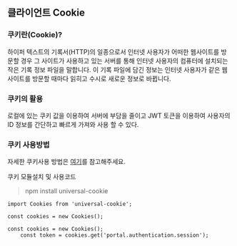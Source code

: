 ## 클라이언트 Cookie

### 쿠키란(Cookie)?
하이퍼 텍스트의 기록서(HTTP)의 일종으로서 인터넷 사용자가 어떠한 웹사이트를 방문할 경우 그 사이트가 사용하고 있는 서버를 통해 인터넷 사용자의 컴퓨터에 설치되는 작은 기록 정보 파일을 말합니다.
이 기록 파일에 담긴 정보는 인터넷 사용자가 같은 웹사이트를 방문할 때마다 읽히고 수시로 새로운 정보로 바뀝니다.

### 쿠키의 활용
로컬에 있는 쿠키 값을 이용하여 서버에 부담을 줄이고 JWT 토큰을 이용하여 사용자의 ID 정보를 간단하고 빠르게 가져와 사용 할 수 있다.


### 쿠키 사용방법

자세한 쿠키사용 방법은 [여기](https://www.npmjs.com/package/universal-cookie)를 참고해주세요.

쿠키 모듈설치 및 사용코드

> npm install universal-cookie

```
import Cookies from 'universal-cookie';

const cookies = new Cookies();

const cookies = new Cookies();
    const token = cookies.get('portal.authentication.session');
``` 
